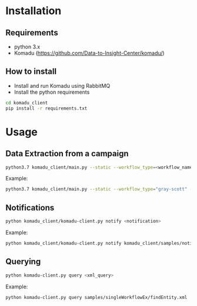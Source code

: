 # Installation

## Requirements
- python 3.x
- Komadu (https://github.com/Data-to-Insight-Center/komadu/)

## How to install
- Install and run Komadu using RabbitMQ
- Install the python requirements
```bash
cd komadu_client
pip install -r requirements.txt
```

# Usage
## Data Extraction from a campaign
```bash
python3.7 komadu_client/main.py --static --workflow_type=<workflow_name> --user=<user_name> --machine=<machine_name> <campaign_dir>
```
Example:
```bash
python3.7 komadu_client/main.py --static --workflow_type="gray-scott" --user=swithana --machine=local ~/codar/campaigns/kTest
```

## Notifications
```bash
python komadu_client/komadu-client.py notify <notification>
```
Example:
```bash
python komadu_client/komadu-client.py notify komadu_client/samples/notifications/gs-output.xml
```

## Querying
```bash
python komadu-client.py query <xml_query>
```
Example:
```bash
python komadu-client.py query samples/singleWorkflowEx/findEntity.xml
```
